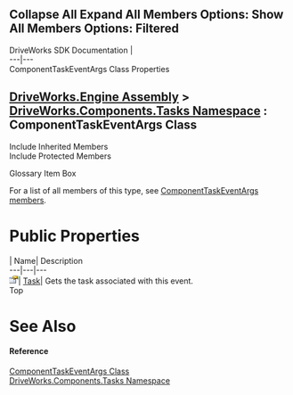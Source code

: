 Collapse All Expand All Members Options: Show All  Members Options: Filtered   
---  
DriveWorks SDK Documentation  |   
---|---  
ComponentTaskEventArgs Class Properties   
  
[DriveWorks.Engine Assembly](topic2156.md) > [DriveWorks.Components.Tasks Namespace](topic6391.md) : ComponentTaskEventArgs Class  
---  
  
Include Inherited Members    
Include Protected Members    


Glossary Item Box

For a list of all members of this type, see [ComponentTaskEventArgs members](topic6597.md).

# Public Properties

| Name| Description  
---|---|---  
![Public Property](dotnetimages/publicProperty.gif)| [Task](topic6602.md)| Gets the task associated with this event.   
Top

# See Also

#### Reference

[ComponentTaskEventArgs Class](topic6596.md)   
[DriveWorks.Components.Tasks Namespace](topic6391.md)



